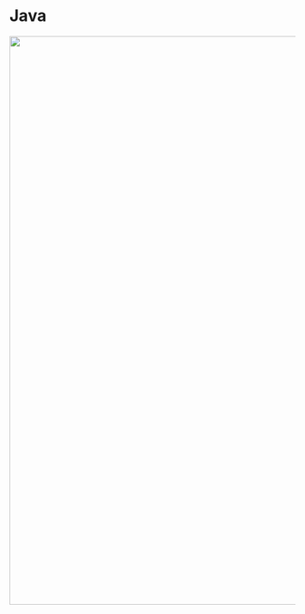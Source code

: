 # Java

<div align="center">
    <img src="https://miro.com/app/live-embed/o9J_lvDU3ss=/?moveToViewport=-1824,-582,3407,1719" width="1000px"</img> 
</div>


